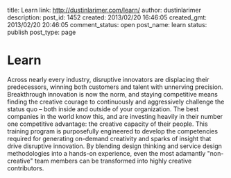 title: Learn
link: http://dustinlarimer.com/learn/
author: dustinlarimer
description: 
post_id: 1452
created: 2013/02/20 16:46:05
created_gmt: 2013/02/20 20:46:05
comment_status: open
post_name: learn
status: publish
post_type: page

# Learn

Across nearly every industry, disruptive innovators are displacing their predecessors, winning both customers and talent with unnerving precision. Breakthrough innovation is now the norm, and staying competitive means finding the creative courage to continuously and aggressively challenge the status quo – both inside and outside of your organization. The best companies in the world know this, and are investing heavily in their number one competitive advantage: the creative capacity of their people. This training program is purposefully engineered to develop the competencies required for generating on-demand creativity and sparks of insight that drive disruptive innovation. By blending design thinking and service design methodologies into a hands-on experience, even the most adamantly "non-creative" team members can be transformed into highly creative contributors.